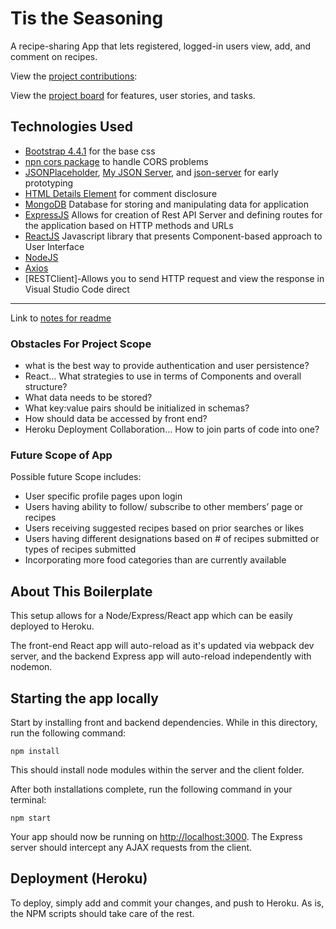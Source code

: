 # Tis the Seasoning

A recipe-sharing App that lets registered, logged-in users view, add, and comment on recipes.

View the [project contributions](https://github.com/jmbodnar/create-react-express/graphs/contributors):

View the [project board](https://github.com/jmbodnar/create-react-express/projects/2) for features, user stories, and tasks.

## Technologies Used

- [Bootstrap 4.4.1](https://getbootstrap.com/docs/4.4/getting-started/introduction/) for the base css
- [npn cors package](https://www.npmjs.com/package/cors) to handle CORS problems
- [JSONPlaceholder](https://jsonplaceholder.typicode.com/), [My JSON Server](https://my-json-server.typicode.com/), and [json-server](https://www.npmjs.com/package/json-server) for early prototyping
- [HTML Details Element](https://developer.mozilla.org/en-US/docs/Web/HTML/Element/details) for comment disclosure
- [MongoDB]() Database for storing and manipulating data for application
- [ExpressJS]() Allows for creation of Rest API Server and defining routes for the application based on HTTP methods and URLs
- [ReactJS]() Javascript library that presents Component-based approach to User Interface
- [NodeJS]()
- [Axios]()
- [RESTClient]-Allows you to send HTTP request and view the response in Visual Studio Code direct
<hr />

Link to [notes for readme](https://drive.google.com/file/d/0B7lunJ3CJPuMTzNodmRRUUg1dmtpeXNnbzU2Z2sxRXUwMG0w/view)


### Obstacles For Project Scope
- what is the best way to provide authentication and user persistence?
- React… What strategies to use in terms of Components and overall structure? 
- What data needs to be stored? 
- What key:value pairs should be initialized in schemas? 
- How should data be accessed by front end? 
- Heroku Deployment Collaboration… How to join parts of code into one?


### Future Scope of App
Possible future Scope includes:
* User specific profile pages upon login 
* Users having ability to follow/ subscribe to other members’ page or recipes
* Users receiving suggested recipes based on prior searches or likes
* Users having different designations based on # of recipes submitted or types of recipes submitted
* Incorporating more food categories than are currently available








## About This Boilerplate

This setup allows for a Node/Express/React app which can be easily deployed to Heroku.

The front-end React app will auto-reload as it's updated via webpack dev server, and the backend Express app will auto-reload independently with nodemon.

## Starting the app locally

Start by installing front and backend dependencies. While in this directory, run the following command:

```
npm install
```

This should install node modules within the server and the client folder.

After both installations complete, run the following command in your terminal:

```
npm start
```

Your app should now be running on <http://localhost:3000>. The Express server should intercept any AJAX requests from the client.

## Deployment (Heroku)

To deploy, simply add and commit your changes, and push to Heroku. As is, the NPM scripts should take care of the rest.
